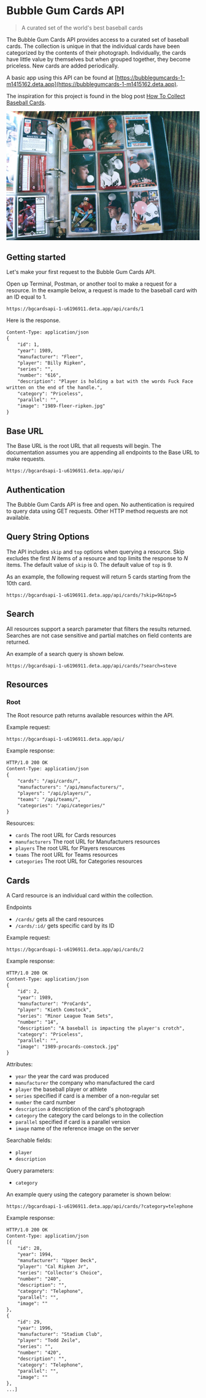 # Bubble Gum Cards API
 > A curated set of the world's best baseball cards

The Bubble Gum Cards API provides access to a curated set of baseball cards. The collection is unique in that the individual cards have been categorized by the contents of their photograph. Individually, the cards have little value by themselves but when grouped together, they become priceless. New cards are added periodically.

A basic app using this API can be found at [https://bubblegumcards-1-m1415162.deta.app](https://bubblegumcards-1-m1415162.deta.app).

The inspiration for this project is found in the blog post [How To Collect Baseball Cards](https://johnboucha.com/writing/how-to-collect-baseball-cards/).

![Baseball cards with players blowing bubbles](content/baseball-cards.jpeg)

## Getting started

Let's make your first request to the Bubble Gum Cards API.

Open up Terminal, Postman, or another tool to make a request for a resource. In the example below, a request is made to the baseball card with an ID equal to 1.

```
https://bgcardsapi-1-u6196911.deta.app/api/cards/1
```

Here is the response.

```HTTP/1.0 200 OK
Content-Type: application/json
{
	"id": 1,
	"year": 1989,
	"manufacturer": "Fleer",
	"player": "Billy Ripken",
	"series": "",
	"number": "616",
	"description": "Player is holding a bat with the words Fuck Face written on the end of the handle.",
	"category": "Priceless",
	"parallel": "",
	"image": "1989-fleer-ripken.jpg"
}
```

## Base URL

The Base URL is the root URL that all requests will begin. The documentation assumes you are appending all endpoints to the Base URL to make requests.

```
https://bgcardsapi-1-u6196911.deta.app/api/
```

## Authentication

The Bubble Gum Cards API is free and open. No authentication is required to query data using GET requests. Other HTTP method requests are not available.

## Query String Options

The API includes ```skip``` and ```top``` options when querying a resource. Skip excludes the first _N_ items of a resource and top limits the response to _N_ items. The default value of ```skip``` is 0. The default value of ```top``` is 9.

As an example, the following request will return 5 cards starting from the 10th card.

```
https://bgcardsapi-1-u6196911.deta.app/api/cards/?skip=9&top=5
```

## Search

All resources support a search parameter that filters the results returned. Searches are not case sensitive and partial matches on field contents are returned.

An example of a search query is shown below.

```
https://bgcardsapi-1-u6196911.deta.app/api/cards/?search=steve
```

## Resources

### Root

The Root resource path returns available resources within the API.

Example request:

```
https://bgcardsapi-1-u6196911.deta.app/api/
```

Example response:

```
HTTP/1.0 200 OK
Content-Type: application/json
{
	"cards": "/api/cards/",
	"manufacturers": "/api/manufacturers/",
	"players": "/api/players/",
	"teams": "/api/teams/",
	"categories": "/api/categories/"
}
```

Resources:

- ```cards``` The root URL for Cards resources
- ```manufacturers``` The root URL for Manufacturers resources
- ```players``` The root URL for Players resources
- ```teams``` The root URL for Teams resources
- ```categories``` The root URL for Categories resources

## Cards

A Card resource is an individual card within the collection.

Endpoints

- ```/cards/``` gets all the card resources
- ```/cards/:id/``` gets specific card by its ID

Example request:

```
https://bgcardsapi-1-u6196911.deta.app/api/cards/2
```

Example response:

```
HTTP/1.0 200 OK
Content-Type: application/json
{
	"id": 2,
	"year": 1989,
	"manufacturer": "ProCards",
	"player": "Kieth Comstock",
	"series": "Minor League Team Sets",
	"number": "14",
	"description": "A baseball is impacting the player's crotch",
	"category": "Priceless",
	"parallel": "",
	"image": "1989-procards-comstock.jpg"
}
```

Attributes:

- ```year``` the year the card was produced
- ```manufacturer``` the company who manufactured the card
- ```player``` the baseball player or athlete
- ```series``` specified if card is a member of a non-regular set
- ```number``` the card number
- ```description``` a description of the card's photograph
- ```category``` the category the card belongs to in the collection
- ```parallel``` specified if card is a parallel version
- ```image``` name of the reference image on the server

Searchable fields:

- ```player```
- ```description```

Query parameters:

- ```category```

An example query using the category parameter is shown below:

```
https://bgcardsapi-1-u6196911.deta.app/api/cards/?category=telephone
```

Example response:

```
HTTP/1.0 200 OK
Content-Type: application/json
[{
	"id": 28,
	"year": 1994,
	"manufacturer": "Upper Deck",
	"player": "Cal Ripken Jr",
	"series": "Collector's Choice",
	"number": "240",
	"description": "",
	"category": "Telephone",
	"parallel": "",
	"image": ""
},
{
	"id": 29,
	"year": 1996,
	"manufacturer": "Stadium Club",
	"player": "Todd Zeile",
	"series": "",
	"number": "420",
	"description": "",
	"category": "Telephone",
	"parallel": "",
	"image": ""
},
...]
```
